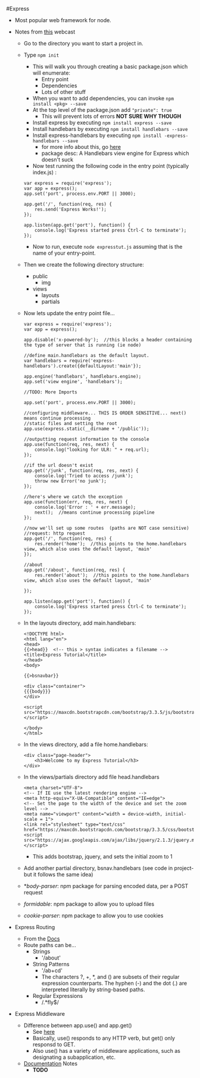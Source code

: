 #Express

- Most popular web framework for node.
- Notes from [this](https://www.youtube.com/watch?v=xDCKcNBFsuI) webcast
    - Go to the directory you want to start a project in.
    - Type ```npm init```
        - This will walk you through creating a basic package.json which will enumerate:
            - Entry point
            - Dependencies
            - Lots of other stuff
        - When you want to add dependencies, you can invoke ```npm install <pkg> --save```
        - At the top level of the package.json add ```"private": true```
            - This will prevent lots of errors **NOT SURE WHY THOUGH**
        - Install express by executing ```npm install express --save ```
        - Install handlebars by executing ```npm install handlebars --save ```
        - Install express-handlebars by executing ```npm install -express-handlebars --save```
            - for more info about this, go [here](https://www.npmjs.com/package/express-handlebars)
            - package desc: A Handlebars view engine for Express which doesn't suck
        - Now test running the following code in the entry point (typically index.js) :
        ```(javascript)
        var express = require('express');
        var app = express();
        app.set('port', process.env.PORT || 3000);
        
        app.get('/', function(req, res) {
            res.send('Express Works!');
        });
        
        app.listen(app.get('port'), function() {
            console.log('Express started press Ctrl-C to terminate');
        });
        
        ```
        - Now to run, execute ```node expresstut.js``` assuming that is the name of your entry-point.
    - Then we create the following directory structure:
        - public
            - img
        - views
            - layouts
            - partials
    - Now lets update the entry point file...
        ```(javascript)
        var express = require('express');
        var app = express();
        
        app.disable('x-powered-by');  //this blocks a header containing the type of server that is running (ie node)
        
        //define main.handlebars as the default layout.
        var handlebars = require('express-handlebars').create({defaultLayout:'main'});
        
        app.engine('handlebars', handlebars.engine);
        app.set('view engine', 'handlebars');
        
        //TODO: More Imports
        
        app.set('port', process.env.PORT || 3000);
        
        //configuring middleware... THIS IS ORDER SENSITIVE... next() means continue processing
        //static files and setting the root
        app.use(express.static(__dirname + '/public'));
        
        //outputting request information to the console
        app.use(function(req, res, next) {
            console.log("looking for ULR: " + req.url);
        });
        
        //if the url doesn't exist
        app.get('/junk', function(req, res, next) {
            console.log('Tried to access /junk');
            throw new Error('no junk');
        });
        
        //here's where we catch the exception
        app.use(function(err, req, res, next) {
            console.log('Error : ' + err.message);
            next();  //means continue processing pipeline
        });
        
        //now we'll set up some routes  (paths are NOT case sensitive)
        //request: http request
        app.get('/', function(req, res) {
            res.render('home');  //this points to the home.handlebars view, which also uses the default layout, 'main'
        });
        
        //about
        app.get('/about', function(req, res) {
            res.render('about');  //this points to the home.handlebars view, which also uses the default layout, 'main'
            
        });
        
        app.listen(app.get('port'), function() {
            console.log('Express started press Ctrl-C to terminate');
        });
        ```
        
    - In the layouts directory, add main.handlebars:
        ```(html)
        <!DOCTYPE html>
        <html lang="en">
        <head>
        {{>head}}  <!-- this > syntax indicates a filename -->
        <title>Express Tutorial</title>
        </head>
        <body>

        {{>bsnavbar}}

        <div class="container">
        {{{body}}}
        </div>

        <script src="https://maxcdn.bootstrapcdn.com/bootstrap/3.3.5/js/bootstrap.min.js"></script>

        </body>
        </html>
        ```
    - In the views directory, add a file home.handlebars:
        ```(html)
        <div class="page-header">
            <h3>Welcome to my Express Tutorial</h3>
        </div>
        ```
    
    - In the views/partials directory add file head.handlebars
        ```(html)
        <meta charset="UTF-8">
        <!-- If IE use the latest rendering engine -->
        <meta http-equiv="X-UA-Compatible" content="IE=edge">
        <!-- Set the page to the width of the device and set the zoom level -->
        <meta name="viewport" content="width = device-width, initial-scale = 1">
        <link rel="stylesheet" type="text/css" href="https://maxcdn.bootstrapcdn.com/bootstrap/3.3.5/css/bootstrap.min.css">
        <script src="https://ajax.googleapis.com/ajax/libs/jquery/2.1.3/jquery.min.js"></script>
        ```
        - This adds bootstrap, jquery, and sets the initial zoom to 1
    - Add another partial directory, bsnav.handlebars (see code in project- but it follows the same idea)
    - **body-parser*: npm package for parsing encoded data, per a POST request
    - *formidable*: npm package to allow you to upload files
    - *cookie-parser*: npm package to allow you to use cookies

- Express Routing
    - From the [Docs](http://expressjs.com/en/guide/routing.html)
    - Route paths can be...
        - Strings
            - '/about'
        - String Patterns
            - '/ab+cd'
            - The characters ?, +, *, and () are subsets of their regular expression counterparts. The hyphen (-) and the dot (.) are interpreted literally by string-based paths.
        - Regular Expressions
            - /.*fly$/

- Express Middleware
    - Difference between app.use() and app.get()
        - See [here](http://stackoverflow.com/questions/15601703/difference-between-app-use-and-app-get-in-express-js)
        - Basically, use() responds to any HTTP verb, but get() only responsd to GET.
        - Also use() has a variety of middleware applications, such as designating a subapplication, etc.
    - [Documentation](http://expressjs.com/en/guide/using-middleware.html) Notes
        - **TODO**


